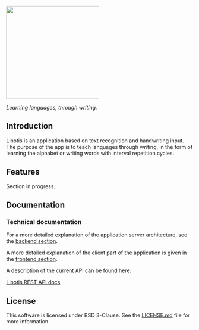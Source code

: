 <a href="#"><img src="https://github.com/Linotis/linotis-docs/blob/main/logo-lin.png" style="width: 250px"/></a><br />

_Learning languages, through writing._
## Introduction
Linotis is an application based on text recognition and handwriting input. The purpose of the app is to teach languages through writing, in the form of learning the alphabet or writing words with interval repetition cycles. 
## Features
Section in progress..
## Documentation
### Technical documentation
For a more detailed explanation of the application server architecture, see the [backend section](https://github.com/Linotis/linotis/blob/main/server/SERVER.md).

A more detailed explanation of the client part of the application is given in the [frontend section](https://github.com/Linotis/linotis/blob/main/client/README.md).

A description of the current API can be found here:

[Linotis REST API docs](https://github.com/Linotis/linotis-rest-api-docs#readme)

## License
This software is licensed under BSD 3-Clause. See the [LICENSE.md](https://github.com/Linotis/linotis/blob/main/LICENSE.md) file for more information.
